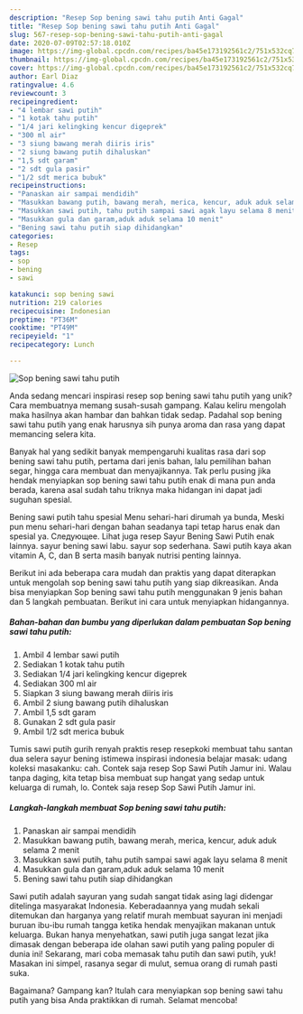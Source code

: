 ```yaml
---
description: "Resep Sop bening sawi tahu putih Anti Gagal"
title: "Resep Sop bening sawi tahu putih Anti Gagal"
slug: 567-resep-sop-bening-sawi-tahu-putih-anti-gagal
date: 2020-07-09T02:57:18.010Z
image: https://img-global.cpcdn.com/recipes/ba45e173192561c2/751x532cq70/sop-bening-sawi-tahu-putih-foto-resep-utama.jpg
thumbnail: https://img-global.cpcdn.com/recipes/ba45e173192561c2/751x532cq70/sop-bening-sawi-tahu-putih-foto-resep-utama.jpg
cover: https://img-global.cpcdn.com/recipes/ba45e173192561c2/751x532cq70/sop-bening-sawi-tahu-putih-foto-resep-utama.jpg
author: Earl Diaz
ratingvalue: 4.6
reviewcount: 3
recipeingredient:
- "4 lembar sawi putih"
- "1 kotak tahu putih"
- "1/4 jari kelingking kencur digeprek"
- "300 ml air"
- "3 siung bawang merah diiris iris"
- "2 siung bawang putih dihaluskan"
- "1,5 sdt garam"
- "2 sdt gula pasir"
- "1/2 sdt merica bubuk"
recipeinstructions:
- "Panaskan air sampai mendidih"
- "Masukkan bawang putih, bawang merah, merica, kencur, aduk aduk selama 2 menit"
- "Masukkan sawi putih, tahu putih sampai sawi agak layu selama 8 menit"
- "Masukkan gula dan garam,aduk aduk selama 10 menit"
- "Bening sawi tahu putih siap dihidangkan"
categories:
- Resep
tags:
- sop
- bening
- sawi

katakunci: sop bening sawi 
nutrition: 219 calories
recipecuisine: Indonesian
preptime: "PT36M"
cooktime: "PT49M"
recipeyield: "1"
recipecategory: Lunch

---
```



![Sop bening sawi tahu putih](https://img-global.cpcdn.com/recipes/ba45e173192561c2/751x532cq70/sop-bening-sawi-tahu-putih-foto-resep-utama.jpg)

Anda sedang mencari inspirasi resep sop bening sawi tahu putih yang unik? Cara membuatnya memang susah-susah gampang. Kalau keliru mengolah maka hasilnya akan hambar dan bahkan tidak sedap. Padahal sop bening sawi tahu putih yang enak harusnya sih punya aroma dan rasa yang dapat memancing selera kita.

Banyak hal yang sedikit banyak mempengaruhi kualitas rasa dari sop bening sawi tahu putih, pertama dari jenis bahan, lalu pemilihan bahan segar, hingga cara membuat dan menyajikannya. Tak perlu pusing jika hendak menyiapkan sop bening sawi tahu putih enak di mana pun anda berada, karena asal sudah tahu triknya maka hidangan ini dapat jadi suguhan spesial.

Bening sawi putih tahu spesial Menu sehari-hari dirumah ya bunda, Meski pun menu sehari-hari dengan bahan seadanya tapi tetap harus enak dan spesial ya. Следующее. Lihat juga resep Sayur Bening Sawi Putih enak lainnya. sayur bening sawi labu. sayur sop sederhana. Sawi putih kaya akan vitamin A, C, dan B serta masih banyak nutrisi penting lainnya.


Berikut ini ada beberapa cara mudah dan praktis yang dapat diterapkan untuk mengolah sop bening sawi tahu putih yang siap dikreasikan. Anda bisa menyiapkan Sop bening sawi tahu putih menggunakan 9 jenis bahan dan 5 langkah pembuatan. Berikut ini cara untuk menyiapkan hidangannya.

<!--inarticleads1-->

##### Bahan-bahan dan bumbu yang diperlukan dalam pembuatan Sop bening sawi tahu putih:

1. Ambil 4 lembar sawi putih
1. Sediakan 1 kotak tahu putih
1. Sediakan 1/4 jari kelingking kencur digeprek
1. Sediakan 300 ml air
1. Siapkan 3 siung bawang merah diiris iris
1. Ambil 2 siung bawang putih dihaluskan
1. Ambil 1,5 sdt garam
1. Gunakan 2 sdt gula pasir
1. Ambil 1/2 sdt merica bubuk


Tumis sawi putih gurih renyah praktis resep resepkoki membuat tahu santan dua selera sayur bening istimewa inspirasi indonesia belajar masak: udang koleksi masakanku: cah. Contek saja resep Sop Sawi Putih Jamur ini. Walau tanpa daging, kita tetap bisa membuat sup hangat yang sedap untuk keluarga di rumah, lo. Contek saja resep Sop Sawi Putih Jamur ini. 

<!--inarticleads2-->

##### Langkah-langkah membuat Sop bening sawi tahu putih:

1. Panaskan air sampai mendidih
1. Masukkan bawang putih, bawang merah, merica, kencur, aduk aduk selama 2 menit
1. Masukkan sawi putih, tahu putih sampai sawi agak layu selama 8 menit
1. Masukkan gula dan garam,aduk aduk selama 10 menit
1. Bening sawi tahu putih siap dihidangkan


Sawi putih adalah sayuran yang sudah sangat tidak asing lagi didengar ditelinga masyarakat Indonesia. Keberadaannya yang mudah sekali ditemukan dan harganya yang relatif murah membuat sayuran ini menjadi buruan ibu-ibu rumah tangga ketika hendak menyajikan makanan untuk keluarga. Bukan hanya menyehatkan, sawi putih juga sangat lezat jika dimasak dengan beberapa ide olahan sawi putih yang paling populer di dunia ini! Sekarang, mari coba memasak tahu putih dan sawi putih, yuk! Masakan ini simpel, rasanya segar di mulut, semua orang di rumah pasti suka. 

Bagaimana? Gampang kan? Itulah cara menyiapkan sop bening sawi tahu putih yang bisa Anda praktikkan di rumah. Selamat mencoba!
